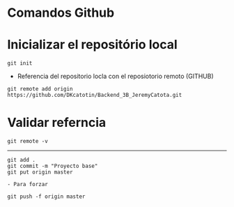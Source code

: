 # Comandos Github

# Inicializar  el repositório local
```
git init
```

- Referencia del repositorio locla con el reposiotorio remoto (GITHUB)
````
git remote add origin https://github.com/DKcatotin/Backend_3B_JeremyCatota.git
````
# Validar referncia
````
git remote -v
````
--------------------
```
git add .
git commit -m "Proyecto base"
git put origin master
```
```
- Para forzar

git push -f origin master
```